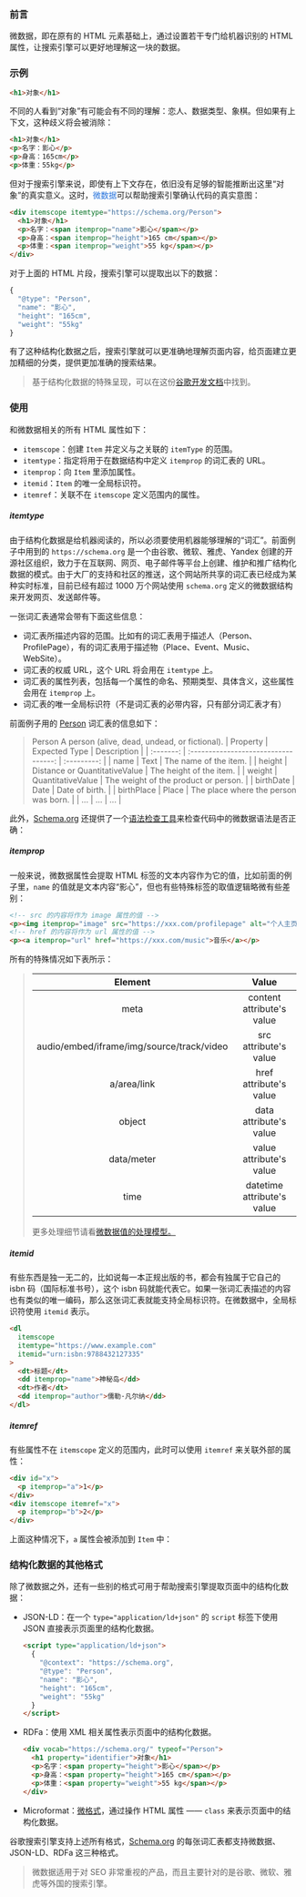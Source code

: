 ### 前言

微数据，即在原有的 HTML 元素基础上，通过设置若干专门给机器识别的 HTML 属性，让搜索引擎可以更好地理解这一块的数据。

### 示例

```html
<h1>对象</h1>
```

不同的人看到“对象”有可能会有不同的理解：恋人、数据类型、象棋。但如果有上下文，这种歧义将会被消除：

```html
<h1>对象</h1>
<p>名字：影心</p>
<p>身高：165cm</p>
<p>体重：55kg</p>
```

但对于搜索引擎来说，即使有上下文存在，依旧没有足够的智能推断出这里“对象”的真实意义。这时，<span style="color: #2673dd">微数据</span>可以帮助搜索引擎确认代码的真实意图：

```html
<div itemscope itemtype="https://schema.org/Person">
  <h1>对象</h1>
  <p>名字：<span itemprop="name">影心</span></p>
  <p>身高：<span itemprop="height">165 cm</span></p>
  <p>体重：<span itemprop="weight">55 kg</span></p>
</div>
```

对于上面的 HTML 片段，搜索引擎可以提取出以下的数据：

```javascript
{
  "@type": "Person",
  "name": "影心",
  "height": "165cm",
  "weight": "55kg"
}
```

有了这种结构化数据之后，搜索引擎就可以更准确地理解页面内容，给页面建立更加精细的分类，提供更加准确的搜索结果。

> 基于结构化数据的特殊呈现，可以在这份<a href="https://developers.google.com/search/docs/appearance/structured-data/search-gallery?hl=zh-cn">谷歌开发文档</a>中找到。

### 使用

和微数据相关的所有 HTML 属性如下：

- `itemscope`：创建 `Item` 并定义与之关联的 `itemType` 的范围。
- `itemtype`：指定将用于在数据结构中定义 `itemprop` 的词汇表的 URL。
- `itemprop`：向 `Item` 里添加属性。
- `itemid`：`Item` 的唯一全局标识符。
- `itemref`：关联不在 `itemscope` 定义范围内的属性。

##### itemtype

由于结构化数据是给机器阅读的，所以必须要使用机器能够理解的“词汇”。前面例子中用到的 `https://schema.org` 是一个由谷歌、微软、雅虎、Yandex 创建的开源社区组织，致力于在互联网、网页、电子邮件等平台上创建、维护和推广结构化数据的模式。由于大厂的支持和社区的推送，这个网站所共享的词汇表已经成为某种实时标准，目前已经有超过 1000 万个网站使用 `schema.org` 定义的微数据结构来开发网页、发送邮件等。

一张词汇表通常会带有下面这些信息：

- 词汇表所描述内容的范围。比如有的词汇表用于描述人（Person、ProfilePage），有的词汇表用于描述物（Place、Event、Music、WebSite）。
- 词汇表的权威 URL，这个 URL 将会用在 `itemtype` 上。
- 词汇表的属性列表，包括每一个属性的命名、预期类型、具体含义，这些属性会用在 `itemprop` 上。
- 词汇表的唯一全局标识符（不是词汇表的必带内容，只有部分词汇表才有）

前面例子用的 <a href="https://schema.org/Person">Person</a> 词汇表的信息如下：

> Person
> A person (alive, dead, undead, or fictional).
> | Property | Expected Type | Description |
> | :-------: | :----------------------------------: | :---------: |
> | name | Text | The name of the item. |
> | height | Distance or QuantitativeValue | The height of the item. |
> | weight | QuantitativeValue | The weight of the product or person. |
> | birthDate | Date | Date of birth. |
> | birthPlace | Place | The place where the person was born. |
> | ... | ... | ... |

此外，<a href="https://schema.org">Schema.org</a> 还提供了一个<a href="https://validator.schema.org/">语法检查工具</a>来检查代码中的微数据语法是否正确：
<img src="">

##### itemprop

一般来说，微数据属性会提取 HTML 标签的文本内容作为它的值，比如前面的例子里，`name` 的值就是文本内容“影心”，但也有些特殊标签的取值逻辑略微有些差别：

```html
<!-- src 的内容将作为 image 属性的值 -->
<p><img itemprop="image" src="https://xxx.com/profilepage" alt="个人主页" /></p>
<!-- href 的内容将作为 url 属性的值 -->
<p><a itemprop="url" href="https://xxx.com/music">音乐</a></p>
```

所有的特殊情况如下表所示：

> |                  Element                  |           Value            |
> | :---------------------------------------: | :------------------------: |
> |                   meta                    | content attribute's value  |
> | audio/embed/iframe/img/source/track/video |   src attribute's value    |
> |                a/area/link                |   href attribute's value   |
> |                  object                   |   data attribute's value   |
> |                data/meter                 |  value attribute's value   |
> |                   time                    | datetime attribute's value |
>
> 更多处理细节请看<a href="https://html.spec.whatwg.org/multipage/microdata.html#values">微数据值的处理模型。</a>

##### itemid

有些东西是独一无二的，比如说每一本正规出版的书，都会有独属于它自己的 isbn 码（国际标准书号），这个 isbn 码就能代表它。如果一张词汇表描述的内容也有类似的唯一编码，那么这张词汇表就能支持全局标识符。在微数据中，全局标识符使用 `itemid` 表示。

```html
<dl
  itemscope
  itemtype="https://www.example.com"
  itemid="urn:isbn:9788432127335"
>
  <dt>标题</dt>
  <dd itemprop="name">神秘岛</dd>
  <dt>作者</dt>
  <dd itemprop="author">儒勒·凡尔纳</dd>
</dl>
```

##### itemref

有些属性不在 `itemscope` 定义的范围内，此时可以使用 `itemref` 来关联外部的属性：

```html
<div id="x">
  <p itemprop="a">1</p>
</div>
<div itemscope itemref="x">
  <p itemprop="b">2</p>
</div>
```

上面这种情况下，`a` 属性会被添加到 `Item` 中：
<img src="">

### 结构化数据的其他格式

除了微数据之外，还有一些别的格式可用于帮助搜索引擎提取页面中的结构化数据：

- JSON-LD：在一个 `type="application/ld+json"` 的 `script` 标签下使用 JSON 直接表示页面里的结构化数据。

  ```html
  <script type="application/ld+json">
    {
      "@context": "https://schema.org",
      "@type": "Person",
      "name": "影心",
      "height": "165cm",
      "weight": "55kg"
    }
  </script>
  ```

- RDFa：使用 XML 相关属性表示页面中的结构化数据。

  ```html
  <div vocab="https://schema.org/" typeof="Person">
    <h1 property="identifier">对象</h1>
    <p>名字：<span property="height">影心</span></p>
    <p>身高：<span property="height">165 cm</span></p>
    <p>体重：<span property="weight">55 kg</span></p>
  </div>
  ```

- Microformat：<a href="https://developer.mozilla.org/zh-CN/docs/Web/HTML/microformats">微格式</a>，通过操作 HTML 属性 —— `class` 来表示页面中的结构化数据。

谷歌搜索引擎支持上述所有格式，<a href="https://schema.org/">Schema.org</a> 的每张词汇表都支持微数据、JSON-LD、RDFa 这三种格式。

> 微数据适用于对 SEO 非常重视的产品，而且主要针对的是谷歌、微软、雅虎等外国的搜索引擎。
